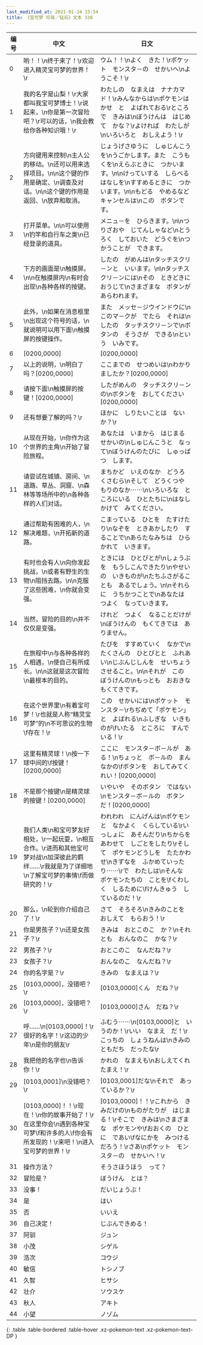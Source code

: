 ```yaml
---
last_modified_at: 2021-01-24 15:54
title: 《宝可梦 珍珠／钻石》文本 338
---
```

| 编号 | 中文 | 日文 |
| ---- | ---- | ---- |
| 0 | 哟！！\n终于来了！\r欢迎进入精灵宝可梦的世界！\r | ウム！！\nよく　きた！\rポケット　モンスタ－の　せかいへ\nようこそ！\r |
| 1 | 我的名字是山梨！\r大家都叫我宝可梦博士！\r说起来，\n你是第一次冒险吧？\r可以的话，\n我会教给你各种知识哦！\r | わたしの　なまえは　ナナカマド！\rみんなからは\nポケモンはかせ　と　よばれておる\rところで　きみは\nぼうけんは　はじめて　かな？\rよければ　わたしが\nいろいろと　おしえよう！\r |
| 2 | 方向键用来控制\n主人公的移动。\n还可以用来选择项目。\n\n这个键的作用是确定、\n调查及对话。\n\n这个键的作用是返回、\n放弃和取消。 | じょうげさゆうに　しゅじんこうを\nうごかします。また　こうもくを\nえらぶときに　つかいます。\n\nけっていする　しらべる　はなしを\nすすめるときに　つかいます。\n\nもどる　やめるなど　キャンセルは\nこの　ボタンです。 |
| 3 | 打开菜单。\n\n可以使用\n钓竿和自行车之类\n已经登录的道具。 | メニュ－を　ひらきます。\n\nつりざおや　じてんしゃなど\nとうろく　しておいた　どうぐを\nつかうことが　できます。 |
| 4 | 下方的画面是\n触摸屏。\n\n在触摸屏内\n有时会出现\n各种各样的按键。 | したの　がめんは\nタッチスクリ－ンと　いいます。\n\nタッチスクリ－ンには\nその　ときどきに　おうじて\nさまざまな　ボタンが　あらわれます。 |
| 5 | 此外，\n如果在消息框里\n出现这个符号的话，\n就说明可以用下面\n触摸屏的按键操作。 | また　メッセ－ジウインドウに\nこのマ－クが　でたら　それは\nしたの　タッチスクリ－ンで\nボタンの　そうさが　できる\nという　いみです。 |
| 6 | [0200,0000] | [0200,0000] |
| 7 | 以上的说明，\n明白了吗？[0200,0000] | ここまでの　せつめいは\nわかりましたか？[0200,0000] |
| 8 | 请按下面\n触摸屏的按键！[0200,0000] | したがめんの　タッチスクリ－ンの\nボタンを　おしてください[0200,0000] |
| 9 | 还有想要了解的吗？\r | ほかに　しりたいことは　ないか？\r |
| 10 | 从现在开始，\n你作为这个世界的主角\n开始了冒险旅程。 | あなたは　いまから　はじまる　せかいの\nしゅじんこうと　なって\nぼうけんのたびに　しゅっぱつ　します。 |
| 11 | 请尝试在城镇、房间、\n道路、草丛、洞窟、\n森林等等场所中的\n各种各样的人们对话。 | まちかど　いえのなか　どうろ　くさむら\nそして　どうくつや　もりのなか⋯⋯\nいろいろな　ところにいる　ひとたちに\nはなしかけて　みてください。 |
| 12 | 通过帮助有困难的人，\n解决难题，\n开拓新的道路。 | こまっている　ひとを　たすけたり\nなぞを　ときあかしたり　することで\nあらたなみちは　ひらかれて　いきます。 |
| 13 | 有时也会有人\n向你发起挑战，\n或者有野生的生物\n阻挡去路。\n\n克服了这些困难，\n你就会变强。 | ときには　ひとびとが\nしょうぶを　もうしこんできたり\nやせいの　いきものが\nたちふさがることも　あるでしょう。\n\nそれらに　うちかつことで\nあなたは　つよく　なっていきます。 |
| 14 | 当然，冒险的目的\n并不仅仅是变强。 | けれど　つよく　なることだけが\nぼうけんの　もくてきでは　ありません。 |
| 15 | 在旅程中\n与各种各样的人相遇，\n使自己有所成长。\n\n这就是这次冒险\n最根本的目的。 | たびを　すすめていく　なかで\nたくさんの　ひとびとと　ふれあい\nじぶんじしんを　せいちょう　させること。\n\nそれが　この　ぼうけんの\nもっとも　おおきな　もくてきです。 |
| 16 | 在这个世界里\n有着宝可梦！\r也就是人称“精灵宝可梦”的\n不可思议的生物\f存在！\r | この　せかいには\nポケット　モンスタ－\rちぢめて「ポケモン」と　よばれる\nふしぎな　いきものが\fいたる　ところに　すんでいる！\r |
| 17 | 这里有精灵球！\n按一下球中间的\f按键！[0200,0000] | ここに　モンスタ－ボ－ルが　ある！\nちょっと　ボ－ルの　まんなかの\fボタンを　おしてみてくれい！[0200,0000] |
| 18 | 不是那个按键\n是精灵球的按键！[0200,0000] | いやいや　そのボタン　ではない\nモンスタ－ボ－ルの　ボタンだ！[0200,0000] |
| 19 | 我们人类\n和宝可梦友好相处，\r一起玩耍，\n相互合作。\r进而和其他宝可梦对战\n加深彼此的羁绊……\r我就是为了详细地\n了解宝可梦的事情\f而做研究的！\r | われわれ　にんげんは\nポケモンと　なかよく　くらしている\rいっしょに　あそんだり\nちからをあわせて　しごとをしたり\rそして　ポケモンどうしを　たたかわせ\nきずなを　ふかめていったり⋯⋯\rで　わたしは\nそんな　ポケモンたちの　ことを\fくわしく　しるために\fけんきゅう　しているのだ！\r |
| 20 | 那么，\n轮到你介绍自己了！\r | さて　そろそろ\nきみのことを　おしえて　もらおう！\r |
| 21 | 你是男孩子？\n还是女孩子？\r | きみは　おとこのこ　か？\nそれとも　おんなのこ　かな？\r |
| 22 | 男孩子？\r | おとこのこ　なんだね？\r |
| 23 | 女孩子？\r | おんなのこ　なんだね？\r |
| 24 | 你的名字是？\r | きみの　なまえは？\r |
| 25 | [0103,0000]，没错吧？\r | [0103,0000]くん　だね？\r |
| 26 | [0103,0000]，没错吧？\r | [0103,0000]さん　だね？\r |
| 27 | 呼……\n[0103,0000]！\r很好的名字！\r这边的少年\n是你的朋友\r | ふむう⋯⋯\n[0103,0000]と　いうのか！\rいい　なまえ　だ！\rこっちの　しょうねんは\nきみの　ともだち　だったな\r |
| 28 | 我把他的名字也\n告诉你！\r | かれの　なまえも\nおしえてくれたまえ！\r |
| 29 | [0103,0001]\n没错吧？\r | [0103,0001]だな\nそれで　あっているか？\r |
| 30 | [0103,0000]！！\r现在！\n你的故事开始了！\r在这里你会\n遇到各种宝可梦\f和许多的人\f你会有所发现的！\r来吧！\n进入宝可梦的世界！\r | [0103,0000]！！\rこれから　きみだけの\nものがたりが　はじまる！\rそこで　きみは\nさまざまな　ポケモンや\fおおくの　ひとに　であい\fなにかを　みつけるだろう！\rさあ\nポケット　モンスタ－の　せかいへ！\r |
| 31 | 操作方法？ | そうさほうほう　って？ |
| 32 | 冒险是？ | ぼうけん　とは？ |
| 33 | 没事！ | だいじょうぶ！ |
| 34 | 是 | はい |
| 35 | 否 | いいえ |
| 36 | 自己决定！ | じぶんできめる！ |
| 37 | 阿驯 | ジュン |
| 38 | 小茂 | シゲル |
| 39 | 浩次 | コウジ |
| 40 | 敏信 | トシノブ |
| 41 | 久智 | ヒサシ |
| 42 | 壮介 | ソウスケ |
| 43 | 秋人 | アキト |
| 44 | 小望 | ノゾム |
{: .table .table-bordered .table-hover .xz-pokemon-text .xz-pokemon-text-DP }